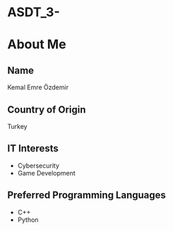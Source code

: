 # ASDT_3-
# About Me

## Name
Kemal Emre Özdemir

## Country of Origin
Turkey

## IT Interests
- Cybersecurity
- Game Development

## Preferred Programming Languages
- C++
- Python
